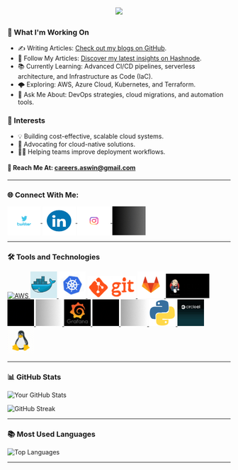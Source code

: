 <h1 align="center">
    <img src="https://readme-typing-svg.herokuapp.com/?font=Righteous&size=35&center=true&vCenter=true&width=700&height=70&duration=4000&lines=Hi+There!+👋;+I'm+Aswin+Sahu!;+A+DevOps+and+DevSecOps+Engineer!;+Let's+innovate+together!" />
</h1>


### 🚀 What I'm Working On
- ✍️ Writing Articles: [Check out my blogs on GitHub](https://aswinsahu.github.io/aswin.github.io/).
- 📝 Follow My Articles: [Discover my latest insights on Hashnode](https://hashnode.com/@aswinsahu).
- 📚 Currently Learning: Advanced CI/CD pipelines, serverless architecture, and Infrastructure as Code (IaC).
- 🌩️ Exploring: AWS, Azure Cloud, Kubernetes, and Terraform.
- 💬 Ask Me About: DevOps strategies, cloud migrations, and automation tools.

### 🌟 Interests
- 💡 Building cost-effective, scalable cloud systems.
- 🎯 Advocating for cloud-native solutions.
- 👩‍💻 Helping teams improve deployment workflows.

#### 📧 Reach Me At: careers.aswin@gmail.com

---

### 🌐 Connect With Me:
<p align="left">
    <a href="https://x.com/Aswinsahuu" target="_blank">
        <img align="center" src="https://github.com/AswinSahu/AswinSahu/blob/main/twitter.gif" alt="Aswinsahuu" height="65" width="75" />
    </a>
    <a href="https://www.linkedin.com/in/aswin-sahu/" target="_blank">
        <img align="center" src="https://raw.githubusercontent.com/AswinSahu/AswinSahu/main/linkedin.gif" alt="LinkedIn Profile" height="65" width="75" />
    </a>
    <a href="https://www.instagram.com/cloudopsarchitect/" target="_blank">
        <img align="center" src="https://github.com/AswinSahu/AswinSahu/blob/main/insta.gif" alt="Aswin - CloudOps Visionary" height="65" width="75" />
    </a>
    <a href="https://hashnode.com/@aswinsahu" target="_blank">
        <img align="center" src="https://raw.githubusercontent.com/AswinSahu/AswinSahu/main/hashnode.gif" alt="aswinsahu" height="65" width="75" />
    </a>
</p>

---

### 🛠️ Tools and Technologies

<p align="left">
  <a href="https://aws.amazon.com" target="_blank" rel="noreferrer">
    <img src="https://raw.githubusercontent.com/AswinSahu/AswinSahu/main/aws.gif" alt="AWS" height="50" />
  </a>
  <a href="https://www.docker.com/" target="_blank" rel="noreferrer">
    <img src="https://raw.githubusercontent.com/AswinSahu/AswinSahu/main/whale-docker.gif" alt="Docker" height="60" />
  </a>
  <a href="https://kubernetes.io/" target="_blank" rel="noreferrer">
    <img src="https://raw.githubusercontent.com/AswinSahu/AswinSahu/main/kuber.gif" alt="Kubernetes" height="60" />
  </a>
  <a href="https://git-scm.com/" target="_blank" rel="noreferrer">
    <img src="https://raw.githubusercontent.com/AswinSahu/AswinSahu/main/git.gif" alt="Git" height="50" />
  </a>
  <a href="https://about.gitlab.com/" target="_blank" rel="noreferrer">
    <img src="https://raw.githubusercontent.com/AswinSahu/AswinSahu/main/gitlab.gif" alt="GitLab" height="60" />
  </a>
  <a href="https://www.jenkins.io/" target="_blank" rel="noreferrer">
    <img src="https://raw.githubusercontent.com/AswinSahu/AswinSahu/main/jenkins.gif" alt="Jenkins" height="55" />
  </a>
  <a href="https://www.terraform.io/" target="_blank" rel="noreferrer">
    <img src="https://raw.githubusercontent.com/AswinSahu/AswinSahu/main/terraform.gif" alt="Terraform" height="60" />
  </a>
  <a href="https://www.ansible.com/" target="_blank" rel="noreferrer">
    <img src="https://raw.githubusercontent.com/AswinSahu/AswinSahu/main/ansible.gif" alt="Ansible" height="60" />
  </a>
  <a href="https://grafana.com/" target="_blank" rel="noreferrer">
    <img src="https://raw.githubusercontent.com/AswinSahu/AswinSahu/main/grafana.gif" alt="Grafana" height="60" />
  </a>
  <a href="https://prometheus.io/" target="_blank" rel="noreferrer">
    <img src="https://raw.githubusercontent.com/AswinSahu/AswinSahu/main/prometheus.gif" alt="Prometheus" height="60" />
  </a>
  <a href="https://helm.sh/" target="_blank" rel="noreferrer">
    <img src="https://raw.githubusercontent.com/AswinSahu/AswinSahu/main/helm.gif" alt="Helm" height="60" />
  </a>
  <a href="https://www.python.org/" target="_blank" rel="noreferrer">
    <img src="https://raw.githubusercontent.com/AswinSahu/AswinSahu/main/python.gif" alt="Python" height="60" />
  </a>
  <a href="https://circleci.com/" target="_blank" rel="noreferrer">
    <img src="https://raw.githubusercontent.com/AswinSahu/AswinSahu/main/circleci.gif" alt="CircleCI" height="60" />
  </a>
  <a href="https://www.linux.org/" target="_blank" rel="noreferrer">
    <img src="https://raw.githubusercontent.com/AswinSahu/AswinSahu/main/linux.gif" alt="Linux" height="60" />
  </a>
</p>



---

### 📊 GitHub Stats
![Your GitHub Stats](https://github-readme-stats.vercel.app/api?username=AswinSahu&show_icons=true&theme=radical)

![GitHub Streak](https://github-readme-streak-stats.herokuapp.com/?user=AswinSahu&theme=radical)

---

### 📚 Most Used Languages
![Top Languages](https://github-readme-stats.vercel.app/api/top-langs/?username=AswinSahu&layout=compact&theme=radical)

---

<!--![Coding](https://link-to-your-image.com)-->

